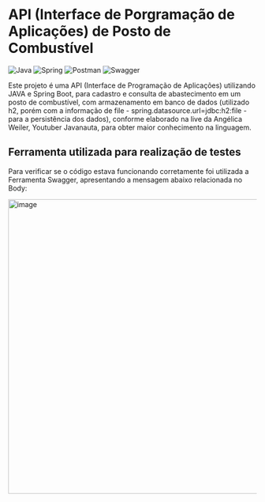 # API (Interface de Porgramação de Aplicações) de Posto de Combustível
![Java](https://img.shields.io/badge/java-%23ED8B00.svg?style=for-the-badge&logo=openjdk&logoColor=white) ![Spring](https://img.shields.io/badge/spring-%236DB33F.svg?style=for-the-badge&logo=spring&logoColor=white)  ![Postman](https://img.shields.io/badge/Postman-FF6C37.svg?style=for-the-badge&logo=Postman&logoColor=white) ![Swagger](https://img.shields.io/badge/swagger-ui-%236DB33F.svg?style=for-the-badge&logo=swagger&logoColor=white)

Este projeto é uma API (Interface de Programação de Aplicações) utilizando JAVA e Spring Boot, para cadastro e consulta de abastecimento em um posto de combustível, com armazenamento em banco de dados (utilizado h2, porém com a informação de file - spring.datasource.url=jdbc:h2:file - para a persistência dos dados), conforme elaborado na live da Angélica Weiler, Youtuber Javanauta, para obter maior conhecimento na linguagem.
  
## Ferramenta utilizada para realização de testes
Para verificar se o código estava funcionando corretamente foi utilizada a Ferramenta Swagger, apresentando a mensagem abaixo relacionada no Body:

<img width="1059" height="596" alt="image" src="https://github.com/user-attachments/assets/c838eb0d-6228-4230-b562-4a9eaaff4f9a" />

